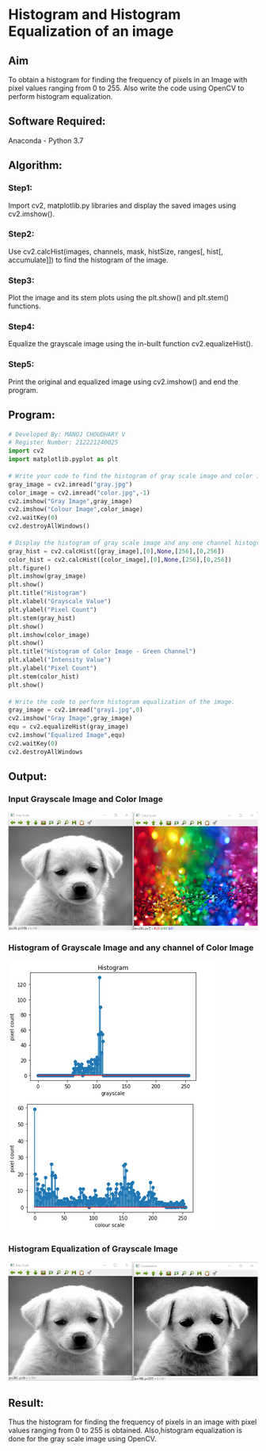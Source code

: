 # Histogram and Histogram Equalization of an image
## Aim
To obtain a histogram for finding the frequency of pixels in an Image with pixel values ranging from 0 to 255. Also write the code using OpenCV to perform histogram equalization.

## Software Required:
Anaconda - Python 3.7

## Algorithm:
### Step1:
Import cv2, matplotlib.py libraries and display the saved images using cv2.imshow().

### Step2:
Use cv2.calcHist(images, channels, mask, histSize, ranges[, hist[, accumulate]]) to find the histogram of the image.

### Step3:
Plot the image and its stem plots using the plt.show() and plt.stem() functions.

### Step4:
Equalize the grayscale image using the in-built function cv2.equalizeHist().

### Step5:
Print the original and equalized image using cv2.imshow() and end the program.
## Program:
```python
# Developed By: MANOJ CHOUDHARY V
# Register Number: 212221240025
import cv2
import matplotlib.pyplot as plt

# Write your code to find the histogram of gray scale image and color image channels.
gray_image = cv2.imread("gray.jpg")
color_image = cv2.imread("color.jpg",-1)
cv2.imshow("Gray Image",gray_image)
cv2.imshow("Colour Image",color_image)
cv2.waitKey(0)
cv2.destroyAllWindows()

# Display the histogram of gray scale image and any one channel histogram from color image
gray_hist = cv2.calcHist([gray_image],[0],None,[256],[0,256])
color_hist = cv2.calcHist([color_image],[0],None,[256],[0,256])
plt.figure()
plt.imshow(gray_image)
plt.show()
plt.title("Histogram")
plt.xlabel("Grayscale Value")
plt.ylabel("Pixel Count")
plt.stem(gray_hist)
plt.show()
plt.imshow(color_image)
plt.show()
plt.title("Histogram of Color Image - Green Channel")
plt.xlabel("Intensity Value")
plt.ylabel("Pixel Count")
plt.stem(color_hist)
plt.show()

# Write the code to perform histogram equalization of the image. 
gray_image = cv2.imread("gray1.jpg",0)
cv2.imshow("Gray Image",gray_image)
equ = cv2.equalizeHist(gray_image)
cv2.imshow("Equalized Image",equ)
cv2.waitKey(0)
cv2.destroyAllWindows

```
## Output:
### Input Grayscale Image and Color Image
![](1.png)
### Histogram of Grayscale Image and any channel of Color Image
![](2.png)

### Histogram Equalization of Grayscale Image
![](3.png)

## Result: 
Thus the histogram for finding the frequency of pixels in an image with pixel values ranging from 0 to 255 is obtained. Also,histogram equalization is done for the gray scale image using OpenCV.
